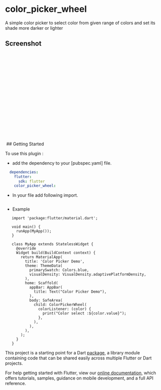 # color_picker_wheel

A simple color picker to select color from given range of colors and set its shade more darker or lighter

## Screenshot
<img rc="ss1.png" height = "300em" />
## Getting Started

To use this plugin :

* add the dependency to your [pubspec.yaml] file.

```yaml
  dependencies:
    flutter:
      sdk: flutter
    color_picker_wheel:
```

* In your file add following import.

```import 'package:color_picker_wheel/color_picker_wheel_widget.dart';
```

* Example

```import 'package:color_picker_wheel/color_picker_wheel_widget.dart';
   import 'package:flutter/material.dart';

   void main() {
     runApp(MyApp());
   }

   class MyApp extends StatelessWidget {
     @override
     Widget build(BuildContext context) {
       return MaterialApp(
         title: 'Color Picker Demo',
         theme: ThemeData(
           primarySwatch: Colors.blue,
           visualDensity: VisualDensity.adaptivePlatformDensity,
         ),
         home: Scaffold(
           appBar: AppBar(
             title: Text("Color Picker Demo"),
           ),
           body: SafeArea(
             child: ColorPickerWheel(
               colorListener: (color) {
                 print("Color select :${color.value}");
               },
             ),
           ),
         ),
       );
     }
   }

```

This project is a starting point for a Dart
[package](https://flutter.dev/developing-packages/),
a library module containing code that can be shared easily across
multiple Flutter or Dart projects.

For help getting started with Flutter, view our 
[online documentation](https://flutter.dev/docs), which offers tutorials, 
samples, guidance on mobile development, and a full API reference.
